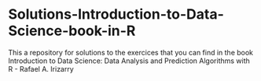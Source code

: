 # Solutions-Introduction-to-Data-Science-book-in-R
This a repository for solutions to the exercices that you can find in the book Introduction to Data Science: Data Analysis and Prediction Algorithms with R - Rafael A. Irizarry
